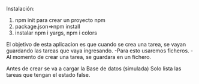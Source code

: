 Instalación:
1. npm init para crear un proyecto npm 
2. package.json=>npm install
3. instalar npm i yargs, npm i colors

El objetivo de esta aplicacion es que cuando se crea una tarea, se vayan guardando las tareas que vaya ingresando.
-Para esto usaremos ficheros.
-Al momento de crear una tarea, se guardara en un fichero.

Antes de crear se va a cargar la Base de datos (simulada)
Solo lista las tareas que tengan el estado false.